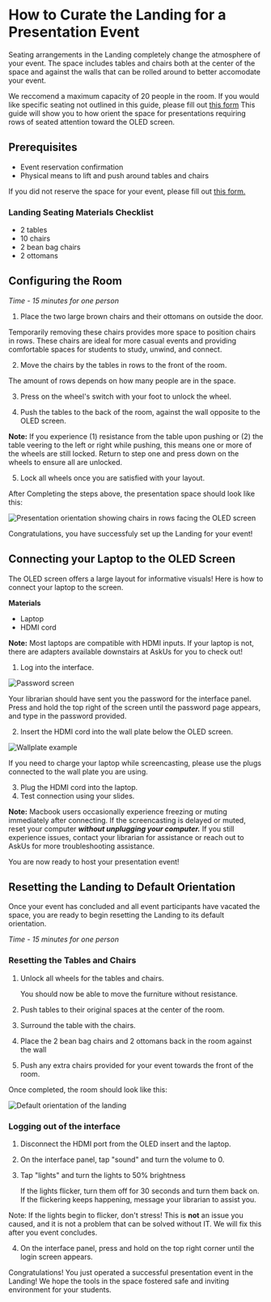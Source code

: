 # How to Curate the Landing for a Presentation Event

Seating arrangements in the Landing completely change the atmosphere of your event. The space includes tables and chairs both at the center of the space and against the walls that can be rolled around to better accomodate your event. 

We reccomend a maximum capacity of 20 people in the room. If you would like specific seating not outlined in this guide, please fill out [this form](https://studentcenters.ncsu.edu/events/resources/forms/event-request-form/) This guide will show you to how orient the space for presentations requiring rows of seated attention toward the OLED screen.

## Prerequisites
* Event reservation confirmation
* Physical means to lift and push around tables and chairs

If you did not reserve the space for your event, please fill out [this form.](https://studentcenters.ncsu.edu/events/resources/forms/event-request-form/)

### Landing Seating Materials Checklist
* 2 tables
* 10 chairs
* 2 bean bag chairs
* 2 ottomans

## Configuring the Room
*Time - 15 minutes for one person*

1. Place the two large brown chairs and their ottomans on outside the door.

 Temporarily removing these chairs provides more space to position chairs in rows. These chairs are ideal for more casual events and providing comfortable spaces for students to study, unwind, and connect. 

2. Move the chairs by the tables in rows to the front of the room.

The amount of rows depends on how many people are in the space.

3. Press on the wheel's switch with your foot to unlock the wheel.

4. Push the tables to the back of the room, against the wall opposite to the OLED screen.

**Note:** If you experience (1) resistance from the table upon pushing or (2) the table veering to the left or right while pushing, this means one or more of the wheels are still locked. Return to step one and press down on the wheels to ensure all are unlocked. 

5. Lock all wheels once you are satisfied with your layout.

After Completing the steps above, the presentation space should look like this:

![Presentation orientation showing chairs in rows facing the OLED screen](assets/images/presentation.jpg)

Congratulations, you have successfuly set up the Landing for your event! 

## Connecting your Laptop to the OLED Screen

The OLED screen offers a large layout for informative visuals! Here is how to connect your laptop to the screen. 

**Materials**
* Laptop
* HDMI cord

**Note:** Most laptops are compatible with HDMI inputs. If your laptop is not, there are adapters available downstairs at AskUs for you to check out!

1. Log into the interface.

![Password screen](assets/images/password.jpg)

Your librarian should have sent you the password for the interface panel. Press and hold the top right of the screen until the password page appears, and type in the password provided. 

2. Insert the HDMI cord into the wall plate below the OLED screen.

![Wallplate example](assets/images/wallplate.JPG)

If you need to charge your laptop while screencasting, please use the plugs connected to the wall plate you are using. 

3. Plug the HDMI cord into the laptop.
4. Test connection using your slides.

**Note:** Macbook users occasionally experience freezing or muting immediately after connecting. If the screencasting is delayed or muted, reset your computer ***without unplugging your computer.*** If you still experience issues, contact your librarian for assistance or reach out to AskUs for more troubleshooting assistance.  

You are now ready to host your presentation event!

## Resetting the Landing to Default Orientation
Once your event has concluded and all event participants have vacated the space, you are ready to begin resetting the Landing to its default orientation. 

*Time - 15 minutes for one person*

### Resetting the Tables and Chairs

1. Unlock all wheels for the tables and chairs.

    You should now be able to move the furniture without resistance.

2. Push tables to their original spaces at the center of the room.
3. Surround the table with the chairs.
4. Place the 2 bean bag chairs and 2 ottomans back in the room against the wall
5. Push any extra chairs provided for your event towards the front of the room.

Once completed, the room should look like this:

![Default orientation of the landing](assets/images/default.jpg)

### Logging out of the interface
1. Disconnect the HDMI port from the OLED insert and the laptop.
2. On the interface panel, tap "sound" and turn the volume to 0.
3. Tap "lights" and turn the lights to 50% brightness

    If the lights flicker, turn them off for 30 seconds and turn them back on. If the flickering keeps happening, message your librarian to assist you. 

Note: If the lights begin to flicker, don't stress! This is **not** an issue you caused, and it is not a problem that can be solved without IT. We will fix this after you event concludes. 

4. On the interface panel, press and hold on the top right corner until the login screen appears.

Congratulations! You just operated a successful presentation event in the Landing! We hope the tools in the space fostered safe and inviting environment for your students. 